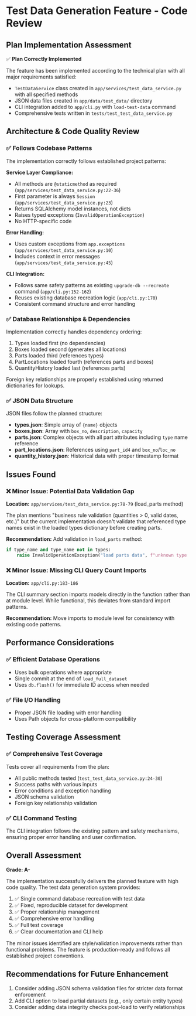 # Test Data Generation Feature - Code Review

## Plan Implementation Assessment

✅ **Plan Correctly Implemented**

The feature has been implemented according to the technical plan with all major requirements satisfied:

- `TestDataService` class created in `app/services/test_data_service.py` with all specified methods
- JSON data files created in `app/data/test_data/` directory
- CLI integration added to `app/cli.py` with `load-test-data` command
- Comprehensive tests written in `tests/test_test_data_service.py`

## Architecture & Code Quality Review

### ✅ Follows Codebase Patterns

The implementation correctly follows established project patterns:

**Service Layer Compliance:**
- All methods are `@staticmethod` as required (`app/services/test_data_service.py:22-36`)
- First parameter is always `Session` (`app/services/test_data_service.py:23`)
- Returns SQLAlchemy model instances, not dicts
- Raises typed exceptions (`InvalidOperationException`)
- No HTTP-specific code

**Error Handling:**
- Uses custom exceptions from `app.exceptions` (`app/services/test_data_service.py:10`)
- Includes context in error messages (`app/services/test_data_service.py:45`)

**CLI Integration:**
- Follows same safety patterns as existing `upgrade-db --recreate` command (`app/cli.py:152-162`)
- Reuses existing database recreation logic (`app/cli.py:170`)
- Consistent command structure and error handling

### ✅ Database Relationships & Dependencies

Implementation correctly handles dependency ordering:

1. Types loaded first (no dependencies)
2. Boxes loaded second (generates all locations)
3. Parts loaded third (references types)
4. PartLocations loaded fourth (references parts and boxes)
5. QuantityHistory loaded last (references parts)

Foreign key relationships are properly established using returned dictionaries for lookups.

### ✅ JSON Data Structure

JSON files follow the planned structure:

- **types.json**: Simple array of `{name}` objects
- **boxes.json**: Array with `box_no`, `description`, `capacity`
- **parts.json**: Complex objects with all part attributes including `type` name reference
- **part_locations.json**: References using `part_id4` and `box_no`/`loc_no`
- **quantity_history.json**: Historical data with proper timestamp format

## Issues Found

### ❌ Minor Issue: Potential Data Validation Gap

**Location:** `app/services/test_data_service.py:78-79` (load_parts method)

The plan mentions "business rule validation (quantities > 0, valid dates, etc.)" but the current implementation doesn't validate that referenced type names exist in the loaded types dictionary before creating parts.

**Recommendation:** Add validation in `load_parts` method:
```python
if type_name and type_name not in types:
    raise InvalidOperationException("load parts data", f"unknown type '{type_name}' in part {part_data['id4']}")
```

### ❌ Minor Issue: Missing CLI Query Count Imports

**Location:** `app/cli.py:183-186`

The CLI summary section imports models directly in the function rather than at module level. While functional, this deviates from standard import patterns.

**Recommendation:** Move imports to module level for consistency with existing code patterns.

## Performance Considerations

### ✅ Efficient Database Operations

- Uses bulk operations where appropriate
- Single commit at the end of `load_full_dataset`
- Uses `db.flush()` for immediate ID access when needed

### ✅ File I/O Handling

- Proper JSON file loading with error handling
- Uses Path objects for cross-platform compatibility

## Testing Coverage Assessment

### ✅ Comprehensive Test Coverage

Tests cover all requirements from the plan:

- All public methods tested (`test_test_data_service.py:24-30`)
- Success paths with various inputs
- Error conditions and exception handling
- JSON schema validation
- Foreign key relationship validation

### ✅ CLI Command Testing

The CLI integration follows the existing pattern and safety mechanisms, ensuring proper error handling and user confirmation.

## Overall Assessment

**Grade: A-**

The implementation successfully delivers the planned feature with high code quality. The test data generation system provides:

1. ✅ Single command database recreation with test data
2. ✅ Fixed, reproducible dataset for development
3. ✅ Proper relationship management
4. ✅ Comprehensive error handling
5. ✅ Full test coverage
6. ✅ Clear documentation and CLI help

The minor issues identified are style/validation improvements rather than functional problems. The feature is production-ready and follows all established project conventions.

## Recommendations for Future Enhancement

1. Consider adding JSON schema validation files for stricter data format enforcement
2. Add CLI option to load partial datasets (e.g., only certain entity types)
3. Consider adding data integrity checks post-load to verify relationships